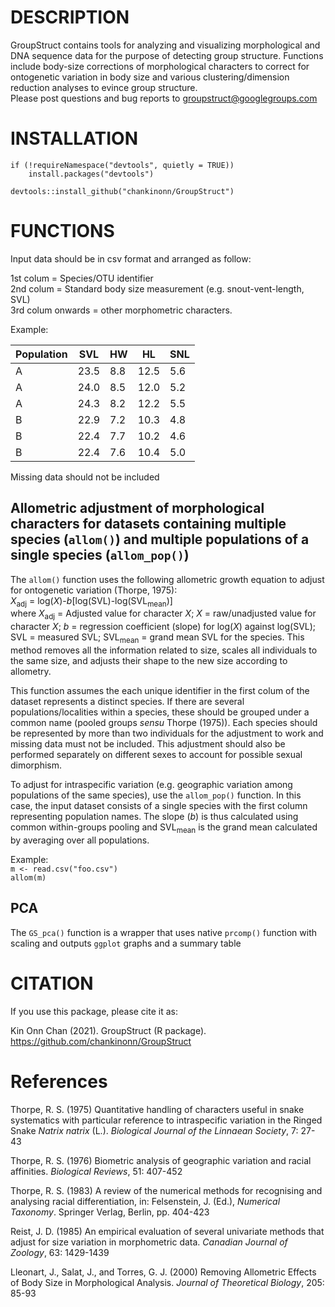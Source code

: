 # DESCRIPTION
GroupStruct contains tools for analyzing and visualizing morphological and DNA sequence data for the purpose of detecting group structure. Functions include body-size corrections of morphological characters to correct for ontogenetic variation in body size and various clustering/dimension reduction analyses to evince group structure.  
Please post questions and bug reports to groupstruct@googlegroups.com

# INSTALLATION
```
if (!requireNamespace("devtools", quietly = TRUE))
    install.packages("devtools")

devtools::install_github("chankinonn/GroupStruct")
```

# FUNCTIONS
Input data should be in csv format and arranged as follow:

1st colum = Species/OTU identifier\
2nd colum = Standard body size measurement (e.g. snout-vent-length, SVL)\
3rd colum onwards = other morphometric characters.

Example:

Population | SVL | HW | HL | SNL 
--- | --- | --- | --- | ---
A | 23.5 | 8.8 | 12.5 | 5.6
A | 24.0 | 8.5 | 12.0 | 5.2
A | 24.3 | 8.2 | 12.2 | 5.5
B | 22.9 | 7.2 | 10.3 | 4.8
B | 22.4 | 7.7 | 10.2 | 4.6
B | 22.4 | 7.6 | 10.4 | 5.0

Missing data should not be included


## Allometric adjustment of morphological characters for datasets containing multiple species (`allom()`) and multiple populations of a single species (`allom_pop()`)
The `allom()` function uses the following allometric growth equation to adjust for ontogenetic variation (Thorpe, 1975):\
*X*<sub>adj</sub> = log(*X*)-*b*[log(SVL)-log(SVL<sub>mean</sub>)]\
where *X*<sub>adj</sub> = Adjusted value for character *X*; *X* = raw/unadjusted value for character *X*; *b* = regression coefficient (slope) for log(*X*) against log(SVL); SVL = measured SVL; SVL<sub>mean</sub> = grand mean SVL for the species. This method removes all the information related to size, scales all individuals to the same size, and adjusts their shape to the new size according to allometry. 

This function assumes the each unique identifier in the first colum of the dataset represents a distinct species. If there are several populations/localities within a species, these should be grouped under a common name (pooled groups *sensu* Thorpe (1975)). Each species should be represented by more than two individuals for the adjustment to work and missing data must not be included. This adjustment should also be performed separately on different sexes to account for possible sexual dimorphism. 

To adjust for intraspecific variation (e.g. geographic variation among populations of the same species), use the `allom_pop()` function. In this case, the input dataset consists of a single species with the first column representing population names. The slope (*b*) is thus calculated using common within-groups pooling and SVL<sub>mean</sub> is the grand mean calculated by averaging over all populations. 

Example:\
`m <- read.csv("foo.csv")`\
`allom(m)`

## PCA
The `GS_pca()` function is a wrapper that uses native `prcomp()` function with scaling and outputs `ggplot` graphs and a summary table

# CITATION
If you use this package, please cite it as:

Kin Onn Chan (2021). GroupStruct (R package). https://github.com/chankinonn/GroupStruct

# References
Thorpe, R. S. (1975) Quantitative handling of characters useful in snake systematics with particular reference to intraspecific variation in the Ringed Snake *Natrix natrix* (L.). *Biological Journal of the Linnaean Society*, 7: 27-43

Thorpe, R. S. (1976) Biometric analysis of geographic variation and racial affinities. *Biological Reviews*, 51: 407-452

Thorpe, R. S. (1983) A review of the numerical methods for recognising and analysing racial differentiation, in: Felsenstein, J. (Ed.), *Numerical Taxonomy*. Springer Verlag, Berlin, pp. 404-423

Reist, J. D. (1985) An empirical evaluation of several univariate methods that adjust for size variation in morphometric data. *Canadian Journal of Zoology*, 63: 1429-1439

Lleonart, J., Salat, J., and Torres, G. J. (2000) Removing Allometric Effects of Body Size in Morphological Analysis. *Journal of Theoretical Biology*, 205: 85-93

